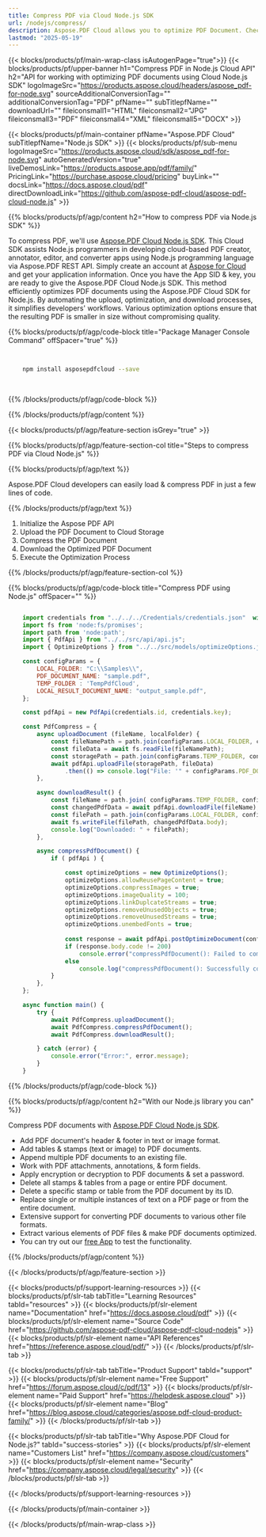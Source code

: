 ```yaml
---
title: Compress PDF via Cloud Node.js SDK 
url: /nodejs/compress/
description: Aspose.PDF Cloud allows you to optimize PDF Document. Check the Node.js source code to compress PDF file.
lastmod: "2025-05-19"
---
```


{{< blocks/products/pf/main-wrap-class isAutogenPage="true">}}
{{< blocks/products/pf/upper-banner h1="Compress PDF in Node.js Cloud API" h2="API for working with optimizing PDF documents using Cloud Node.js SDK" logoImageSrc="https://products.aspose.cloud/headers/aspose_pdf-for-node.svg" sourceAdditionalConversionTag="" additionalConversionTag="PDF" pfName="" subTitlepfName="" downloadUrl="" fileiconsmall1="HTML" fileiconsmall2="JPG" fileiconsmall3="PDF" fileiconsmall4="XML" fileiconsmall5="DOCX" >}}

{{< blocks/products/pf/main-container pfName="Aspose.PDF Cloud" subTitlepfName="Node.js SDK" >}}
{{< blocks/products/pf/sub-menu logoImageSrc="https://products.aspose.cloud/sdk/aspose_pdf-for-node.svg"
autoGeneratedVersion="true"
liveDemosLink="https://products.aspose.app/pdf/family/" PricingLink="https://purchase.aspose.cloud/pricing" buyLink="" docsLink="https://docs.aspose.cloud/pdf"  directDownloadLink="https://github.com/aspose-pdf-cloud/aspose-pdf-cloud-node.js" >}}

{{% blocks/products/pf/agp/content h2="How to compress PDF via Node.js SDK" %}}

To compress PDF, we'll use
[Aspose.PDF Cloud Node.js SDK](https://products.aspose.cloud/pdf/nodejs/). This Cloud SDK assists Node.js programmers in developing cloud-based PDF creator, annotator, editor, and converter apps using Node.js programming language via Aspose.PDF REST API. Simply create an account at [Aspose for Cloud](https://dashboard.aspose.cloud/#/apps) and get your application information. Once you have the App SID & key, you are ready to give the Aspose.PDF Cloud Node.js SDK. This method efficiently optimizes PDF documents using the Aspose.PDF Cloud SDK for Node.js. By automating the upload, optimization, and download processes, it simplifies developers' workflows. Various optimization options ensure that the resulting PDF is smaller in size without compromising quality.

{{% blocks/products/pf/agp/code-block title="Package Manager Console Command" offSpacer="true" %}}

```bash

     
    npm install asposepdfcloud --save
     
     
```

{{% /blocks/products/pf/agp/code-block %}}

{{% /blocks/products/pf/agp/content %}}

{{< blocks/products/pf/agp/feature-section isGrey="true" >}}

{{% blocks/products/pf/agp/feature-section-col title="Steps to compress PDF via Cloud Node.js" %}}

{{% blocks/products/pf/agp/text %}}

Aspose.PDF Cloud developers can easily load & compress PDF in just a few lines of code.

{{% /blocks/products/pf/agp/text %}}

1. Initialize the Aspose PDF API
1. Upload the PDF Document to Cloud Storage
1. Compress the PDF Document
1. Download the Optimized PDF Document
1. Execute the Optimization Process

{{% /blocks/products/pf/agp/feature-section-col %}}

{{% blocks/products/pf/agp/code-block title="Compress PDF using Node.js" offSpacer="" %}}

```js

    import credentials from "../../../Credentials/credentials.json"  with { type: "json" };    // json-file in this format: { "id": "*****", "key": "*******" }
    import fs from 'node:fs/promises';
    import path from 'node:path';
    import { PdfApi } from "../../src/api/api.js";
    import { OptimizeOptions } from "../../src/models/optimizeOptions.js";

    const configParams = {
        LOCAL_FOLDER: "C:\\Samples\\",
        PDF_DOCUMENT_NAME: "sample.pdf",
        TEMP_FOLDER : 'TempPdfCloud',
        LOCAL_RESULT_DOCUMENT_NAME: "output_sample.pdf",
    };

    const pdfApi = new PdfApi(credentials.id, credentials.key);

    const PdfCompress = {
        async uploadDocument (fileName, localFolder) {
            const fileNamePath = path.join(configParams.LOCAL_FOLDER, configParams.PDF_DOCUMENT_NAME);
            const fileData = await fs.readFile(fileNamePath);
            const storagePath = path.join(configParams.TEMP_FOLDER, configParams.PDF_DOCUMENT_NAME);
            await pdfApi.uploadFile(storagePath, fileData)
                .then(() => console.log("File: '" + configParams.PDF_DOCUMENT_NAME +"' successfully uploaded."));
        },

        async downloadResult() {
            const fileName = path.join( configParams.TEMP_FOLDER, configParams.PDF_DOCUMENT_NAME);
            const changedPdfData = await pdfApi.downloadFile(fileName);
            const filePath = path.join(configParams.LOCAL_FOLDER, configParams.LOCAL_RESULT_DOCUMENT_NAME);
            await fs.writeFile(filePath, changedPdfData.body);
            console.log("Downloaded: " + filePath);
        },

        async compressPdfDocument() {
            if ( pdfApi ) {

                const optimizeOptions = new OptimizeOptions();
                optimizeOptions.allowReusePageContent = true;
                optimizeOptions.compressImages = true;
                optimizeOptions.imageQuality = 100;
                optimizeOptions.linkDuplcateStreams = true;
                optimizeOptions.removeUnusedObjects = true;
                optimizeOptions.removeUnusedStreams = true;            
                optimizeOptions.unembedFonts = true;
    
                const response = await pdfApi.postOptimizeDocument(configParams.PDF_DOCUMENT_NAME, optimizeOptions, null, configParams.TEMP_FOLDER);
                if (response.body.code != 200)
                    console.error("compressPdfDocument(): Failed to compress the PDF document!");
                else
                    console.log("compressPdfDocument(): Successfully copressed the PDF document '" + configParams.PDF_DOCUMENT_NAME + "' !");
            }
        },
    };

    async function main() {
        try {
            await PdfCompress.uploadDocument();
            await PdfCompress.compressPdfDocument();
            await PdfCompress.downloadResult();

        } catch (error) {
            console.error("Error:", error.message);
        }
    }
```

{{% /blocks/products/pf/agp/code-block %}}

{{% blocks/products/pf/agp/content h2="With our Node.js library you can" %}}

Compress PDF documents with [Aspose.PDF Cloud Node.js SDK](https://products.aspose.cloud/pdf/nodejs/).

+ Add PDF document's header & footer in text or image format.
+ Add tables & stamps (text or image) to PDF documents.
+ Append multiple PDF documents to an existing file.
+ Work with PDF attachments, annotations, & form fields.
+ Apply encryption or decryption to PDF documents & set a password.
+ Delete all stamps & tables from a page or entire PDF document.
+ Delete a specific stamp or table from the PDF document by its ID.
+ Replace single or multiple instances of text on a PDF page or from the entire document.
+ Extensive support for converting PDF documents to various other file formats.
+ Extract various elements of PDF files & make PDF documents optimized.
+ You can try out our [free App](https://products.aspose.app/pdf/table-extraction) to test the functionality.

{{% /blocks/products/pf/agp/content %}}

{{< /blocks/products/pf/agp/feature-section >}}

{{< blocks/products/pf/support-learning-resources >}}
{{< blocks/products/pf/slr-tab tabTitle="Learning Resources" tabId="resources" >}}
{{< blocks/products/pf/slr-element name="Documentation" href="https://docs.aspose.cloud/pdf" >}}
{{< blocks/products/pf/slr-element name="Source Code" href="https://github.com/aspose-pdf-cloud/aspose-pdf-cloud-nodejs" >}}
{{< blocks/products/pf/slr-element name="API References" href="https://reference.aspose.cloud/pdf/" >}}
{{< /blocks/products/pf/slr-tab >}}

{{< blocks/products/pf/slr-tab tabTitle="Product Support" tabId="support" >}}
{{< blocks/products/pf/slr-element name="Free Support" href="https://forum.aspose.cloud/c/pdf/13" >}}
{{< blocks/products/pf/slr-element name="Paid Support" href="https://helpdesk.aspose.cloud" >}}
{{< blocks/products/pf/slr-element name="Blog" href="https://blog.aspose.cloud/categories/aspose.pdf-cloud-product-family/" >}}
{{< /blocks/products/pf/slr-tab >}}

{{< blocks/products/pf/slr-tab tabTitle="Why Aspose.PDF Cloud for Node.js?" tabId="success-stories" >}}
{{< blocks/products/pf/slr-element name="Customers List" href="https://company.aspose.cloud/customers" >}}
{{< blocks/products/pf/slr-element name="Security" href="https://company.aspose.cloud/legal/security" >}}
{{< /blocks/products/pf/slr-tab >}}

{{< /blocks/products/pf/support-learning-resources >}}

<!-- aboutfile Ends -->

{{< /blocks/products/pf/main-container >}}

{{< /blocks/products/pf/main-wrap-class >}}


